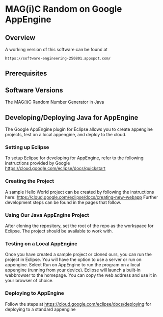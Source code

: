 # MAG(i)C Random on Google AppEngine

## Overview
A working version of this software can be found at
```url
https://software-engineering-250801.appspot.com/
```

## Prerequisites

## Software Versions
The MAG(i)C Random Number Generator in Java

## Developing/Deploying Java for AppEngine
The Google AppEngine plugin for Eclipse allows you to create appengine projects, test on a local appengine, and deploy to the cloud.

### Setting up Eclipse
To setup Eclipse for developing for AppEngine, refer to the following instructions provided by Google https://cloud.google.com/eclipse/docs/quickstart

### Creating the Project
A sample Hello World project can be created by following the instructions here: https://cloud.google.com/eclipse/docs/creating-new-webapp
Further development steps can be found in the pages that follow.

### Using Our Java AppEngine Project
After cloning the repository, set the root of the repo as the workspace for Eclipse. The project should be available to work with.

### Testing on a Local AppEngine
Once you have created a sample project or cloned ours, you can run the project in Eclipse. You will have the option to use a server or run on appengine. Select Run on AppEngine to run the program on a local appengine (running from your device). Eclipse will launch a built-in webbrowser to the homepage. You can copy the web address and use it in your browser of choice.

### Deploying to AppEngine
Follow the steps at https://cloud.google.com/eclipse/docs/deploying for deploying to a standard appengine
